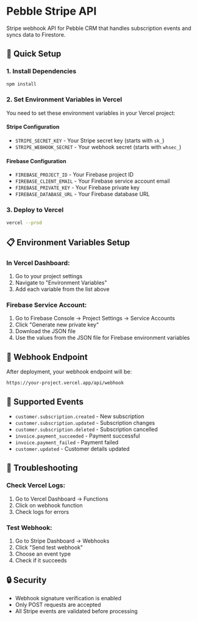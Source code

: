 # Pebble Stripe API

Stripe webhook API for Pebble CRM that handles subscription events and syncs data to Firestore.

## 🚀 Quick Setup

### 1. Install Dependencies
```bash
npm install
```

### 2. Set Environment Variables in Vercel

You need to set these environment variables in your Vercel project:

#### Stripe Configuration
- `STRIPE_SECRET_KEY` - Your Stripe secret key (starts with `sk_`)
- `STRIPE_WEBHOOK_SECRET` - Your webhook secret (starts with `whsec_`)

#### Firebase Configuration
- `FIREBASE_PROJECT_ID` - Your Firebase project ID
- `FIREBASE_CLIENT_EMAIL` - Your Firebase service account email
- `FIREBASE_PRIVATE_KEY` - Your Firebase private key
- `FIREBASE_DATABASE_URL` - Your Firebase database URL

### 3. Deploy to Vercel
```bash
vercel --prod
```

## 📋 Environment Variables Setup

### In Vercel Dashboard:
1. Go to your project settings
2. Navigate to "Environment Variables"
3. Add each variable from the list above

### Firebase Service Account:
1. Go to Firebase Console → Project Settings → Service Accounts
2. Click "Generate new private key"
3. Download the JSON file
4. Use the values from the JSON file for Firebase environment variables

## 🔗 Webhook Endpoint

After deployment, your webhook endpoint will be:
```
https://your-project.vercel.app/api/webhook
```

## 📝 Supported Events

- `customer.subscription.created` - New subscription
- `customer.subscription.updated` - Subscription changes
- `customer.subscription.deleted` - Subscription cancelled
- `invoice.payment_succeeded` - Payment successful
- `invoice.payment_failed` - Payment failed
- `customer.updated` - Customer details updated

## 🐛 Troubleshooting

### Check Vercel Logs:
1. Go to Vercel Dashboard → Functions
2. Click on webhook function
3. Check logs for errors

### Test Webhook:
1. Go to Stripe Dashboard → Webhooks
2. Click "Send test webhook"
3. Choose an event type
4. Check if it succeeds

## 🔒 Security

- Webhook signature verification is enabled
- Only POST requests are accepted
- All Stripe events are validated before processing 